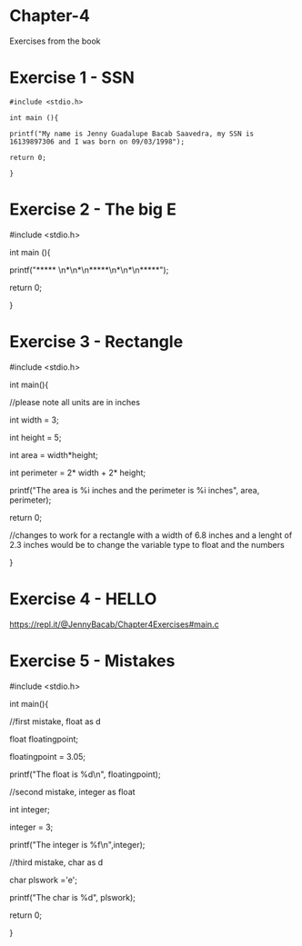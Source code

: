 # Chapter-4
Exercises from the book

# Exercise 1 - SSN

<code>#include <stdio.h></code>
 
<code>int main (){</code>

 <code>printf("My name is Jenny Guadalupe Bacab Saavedra, my SSN is 16139897306 and I was born on 09/03/1998");</code>

 <code>return 0;</code>
 
<code>}</code>


# Exercise 2 - The big E

#include <stdio.h>

 int main (){

 printf("***** \n*\n*\n*****\n*\n*\n*****");

 return 0;

}

# Exercise 3 - Rectangle

#include <stdio.h>

int main(){

 //please note all units are in inches

 int width = 3;
 
 int height = 5;

 int area = width*height;
 
 int perimeter = 2* width + 2* height;

 printf("The area is %i inches and the perimeter is %i inches", area, perimeter);

 return 0;

//changes to work for a rectangle with a width of 6.8 inches and a lenght of 2.3 inches would be to change the variable type to float and the numbers

}

# Exercise 4 - HELLO
https://repl.it/@JennyBacab/Chapter4Exercises#main.c

# Exercise 5 - Mistakes

#include <stdio.h>

int main(){

//first mistake, float as d

float floatingpoint;

floatingpoint = 3.05;

printf("The float is %d\n", floatingpoint);


//second mistake, integer as float

int integer;

integer = 3;

printf("The integer is %f\n",integer);


//third mistake, char as d

char plswork ='e';

printf("The char is %d", plswork);

return 0;

}


